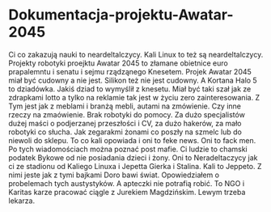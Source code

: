 # Dokumentacja-projektu-Awatar-2045
Ci co zakazują nauki to neardeltalczycy. Kali Linux to też są neardeltalczycy. 
Projekty robotyki proejktu Awatar 2045 to złamane obietnice euro prapalemntu i senatu i sejmu rządząnego Knesetem. 
Projek Awatar 2045 miał być cudowny a nie jest. Silikon też nie jest cudowny. 
A Kortana Halo 5 to dziadówka. 
Jakiś dziad to wymyślił z knesetu. 
Miał być taki szał jak ze zdrapkami lotto a tylko na reklamie tak jest w życiu zero zainteresowania. 
Z Tym jest jak z meblami i branżą mebli, autami na zmówienie. Czy inne rzeczy na zmaówienie. Brak robotyki do pomocy. 
Za dużo specjalistów dużej maści o podjerzanej przeszłości i CV, za dużo hakerów, za mało robotyki co słucha. Jak zegarakmi żonami co poszły na szmelc lub do niewoli do sklepu. 
To co kali opowiada i oni to feke news. 
Oni to fack men. 
Po tych wiadomościach można poznać post mafie. 
Ci ludzie to chamski podatek Bykowe od nie posiadania dzieci i żony. 
Oni to Neradeltaczycy jak ci ze stadionu od Kaliego Linuxa i Jepetta Gierka i Stalina. 
Kali to Jeppeto. 
Z nimi jeste jak z tymi bajkami Doro bawi świat. 
Opowiedziałem o probelemach tych austystyków. 
A apteczki nie potrafią robić. 
To NGO i Karitas karze pracować ciągle z Jurekiem Magdzińskim. 
Lewym trzeba lekarza. 
